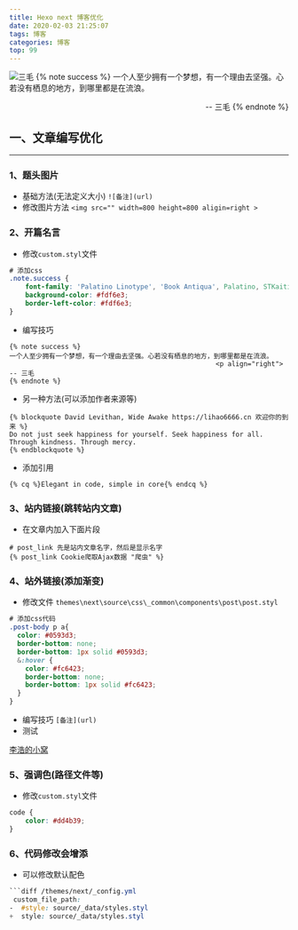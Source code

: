 ```yaml
---
title: Hexo next 博客优化
date: 2020-02-03 21:25:07
tags: 博客
categories: 博客
top: 99
---
```

![三毛](https://hexo-1257711631.cos.ap-nanjing.myqcloud.com/20200203215950.png)
{% note success %}
一个人至少拥有一个梦想，有一个理由去坚强。心若没有栖息的地方，到哪里都是在流浪。
                                                    <p align="right"> -- 三毛
{% endnote %}

## 一、文章编写优化
***
### 1、题头图片
* 基础方法(无法定义大小)
`![备注](url)`
* 修改图片方法
`<img src="" width=800 height=800 aligin=right >`
<!--more-->

### 2、开篇名言

* 修改`custom.styl`文件
```css
# 添加css
.note.success {
    font-family: 'Palatino Linotype', 'Book Antiqua', Palatino, STKaiti, KaiTi, SimKai, DFKai-SB, 'Lato', "PingFang SC", "Microsoft YaHei", sans-serif;
    background-color: #fdf6e3;
    border-left-color: #fdf6e3;
}
```
* 编写技巧
```
{% note success %}
一个人至少拥有一个梦想，有一个理由去坚强。心若没有栖息的地方，到哪里都是在流浪。
                                                    <p align="right"> -- 三毛
{% endnote %}
```
* 另一种方法(可以添加作者来源等)
```
{% blockquote David Levithan, Wide Awake https://lihao6666.cn 欢迎你的到来 %}
Do not just seek happiness for yourself. Seek happiness for all. Through kindness. Through mercy.
{% endblockquote %}
```
* 添加引用
```
{% cq %}Elegant in code, simple in core{% endcq %}
```

### 3、站内链接(跳转站内文章)
* 在文章内加入下面片段
```
# post_link 先是站内文章名字，然后是显示名字
{% post_link Cookie爬取Ajax数据 "爬虫" %}
```

### 4、站外链接(添加渐变)

* 修改文件 `themes\next\source\css\_common\components\post\post.styl`
```css
# 添加css代码
.post-body p a{
  color: #0593d3;
  border-bottom: none;
  border-bottom: 1px solid #0593d3;
  &:hover {
    color: #fc6423;
    border-bottom: none;
    border-bottom: 1px solid #fc6423;
  }
}
```
* 编写技巧
`[备注](url)` 
* 测试

[李浩的小窝](https://lihao6666.cn)

### 5、强调色(路径文件等)
* 修改`custom.styl`文件
```css
code {
    color: #dd4b39;
}
```

### 6、代码修改会增添
* 可以修改默认配色
```css
```diff /themes/next/_config.yml
 custom_file_path:
-  #style: source/_data/styles.styl
+  style: source/_data/styles.styl
``````


